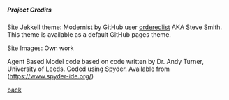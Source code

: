 <h5>Project Credits</h5>

Site Jekkell theme: Modernist by GitHub user [orderedlist](https://github.com/orderedlist) AKA Steve Smith.  This theme is available as a default GitHub pages theme.

Site Images: Own work

Agent Based Model code based on code written by Dr. Andy Turner, University of Leeds.  Coded using Spyder.  Available from (https://www.spyder-ide.org/)

<p></p>

<a href="https://jlablacker.github.io/GEOG5991-Portfolio/">back</a>
